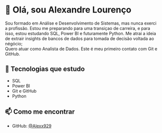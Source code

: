 # 👋 Olá, sou Alexandre Lourenço

Sou formado em Análise e Desenvolvimento de Sistemas, mas nunca exerci a profissão. Estou me preparando para uma transiçao de carreira, e para isso, estou estudando SQL, Power BI e futuramente Python. Me atrai a ideia de extrair insights de bancos de dados para tomada de decisão voltada ao négócio;  
Quero atuar como Analista de Dados. Este é meu primeiro contato com Git e GitHub.

## 🚀 Tecnologias que estudo
- SQL
- Power BI
- Git e GitHub
- Python

## 📫 Como me encontrar
- GitHub: [@Alexx929](https://github.com/Alexx929)
